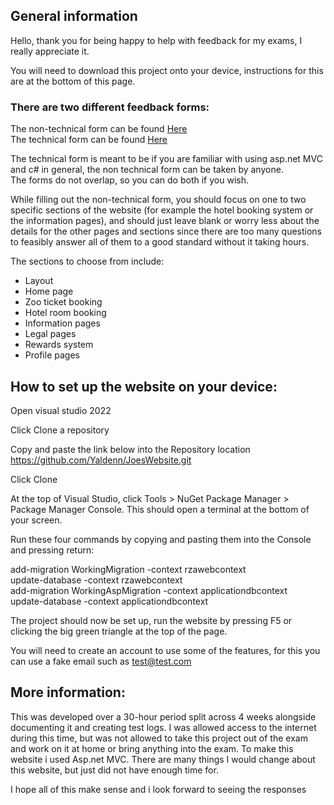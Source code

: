 ## General information

Hello, thank you for being happy to help with feedback for my exams, I really appreciate it.  

You will need to download this project onto your device, instructions for this are at the bottom of this page.  

### There are two different feedback forms:  
The non-technical form can be found [Here](https://forms.office.com/Pages/ResponsePage.aspx?id=DQSIkWdsW0yxEjajBLZtrQAAAAAAAAAAAAO__XoDxItUOTYwTkNXOVJVVjJQREpaU0JHN0VOMlo5Vi4u)  
The technical form can be found [Here](https://forms.office.com/Pages/ResponsePage.aspx?id=DQSIkWdsW0yxEjajBLZtrQAAAAAAAAAAAAO__XoDxItUNE1aWTRVODU5UTY5N1JJRTdMRVpWWDJZRi4u)  

The technical form is meant to be if you are familiar with using asp.net MVC and c# in general, the non technical form can be taken by anyone.  
The forms do not overlap, so you can do both if you wish.

While filling out the non-technical form, you should focus on one to two specific sections of the website (for example the hotel booking system or the information pages), and should just leave blank or worry less about the details for the other pages and sections since there are too many questions to feasibly answer all of them to a good standard without it taking hours.

The sections to choose from include:
 - Layout  
 - Home page  
 - Zoo ticket booking    
 - Hotel room booking   
 - Information pages   
 - Legal pages   
 - Rewards system   
 - Profile pages   


## How to set up the website on your device:

Open visual studio 2022

Click Clone a repository

Copy and paste the link below into the Repository location  
https://github.com/Yaldenn/JoesWebsite.git

Click Clone

At the top of Visual Studio, click Tools > NuGet Package Manager > Package Manager Console. This should open a terminal at the bottom of your screen.

Run these four commands by copying and pasting them into the Console and pressing return:

add-migration WorkingMigration -context rzawebcontext  
update-database -context rzawebcontext  
add-migration WorkingAspMigration -context applicationdbcontext  
update-database -context applicationdbcontext  

The project should now be set up, run the website by pressing F5 or clicking the big green triangle at the top of the page.

You will need to create an account to use some of the features, for this you can use a fake email such as test@test.com

## More information:
This was developed over a 30-hour period split across 4 weeks alongside documenting it and creating test logs. I was allowed access to the internet during this time, but was not allowed to take this project out of the exam and work on it at home or bring anything into the exam. To make this website i used Asp.net MVC. There are many things I would change about this website, but just did not have enough time for.

I hope all of this make sense and i look forward to seeing the responses
